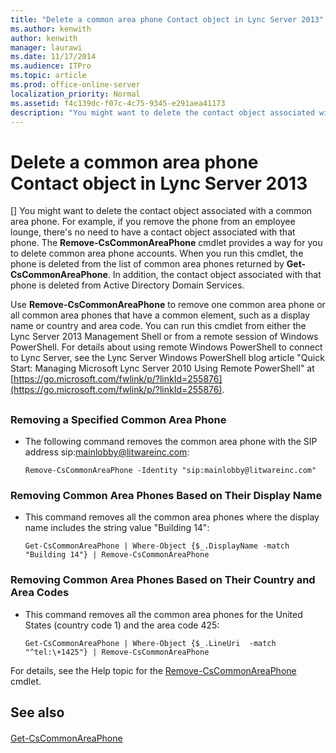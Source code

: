 ```yaml
---
title: "Delete a common area phone Contact object in Lync Server 2013"
ms.author: kenwith
author: kenwith
manager: laurawi
ms.date: 11/17/2014
ms.audience: ITPro
ms.topic: article
ms.prod: office-online-server
localization_priority: Normal
ms.assetid: f4c139dc-f07c-4c75-9345-e291aea41173
description: "You might want to delete the contact object associated with a common area phone. For example, if you remove the phone from an employee lounge, there's no need to have a contact object associated with that phone. The Remove-CsCommonAreaPhone cmdlet provides a way for you to delete common area phone accounts. When you run this cmdlet, the phone is deleted from the list of common area phones returned by Get-CsCommonAreaPhone . In addition, the contact object associated with that phone is deleted from Active Directory Domain Services."
---
```


# Delete a common area phone Contact object in Lync Server 2013
[]
You might want to delete the contact object associated with a common area phone. For example, if you remove the phone from an employee lounge, there's no need to have a contact object associated with that phone. The **Remove-CsCommonAreaPhone** cmdlet provides a way for you to delete common area phone accounts. When you run this cmdlet, the phone is deleted from the list of common area phones returned by **Get-CsCommonAreaPhone**. In addition, the contact object associated with that phone is deleted from Active Directory Domain Services. 
  
Use **Remove-CsCommonAreaPhone** to remove one common area phone or all common area phones that have a common element, such as a display name or country and area code. You can run this cmdlet from either the Lync Server 2013 Management Shell or from a remote session of Windows PowerShell. For details about using remote Windows PowerShell to connect to Lync Server, see the Lync Server Windows PowerShell blog article "Quick Start: Managing Microsoft Lync Server 2010 Using Remote PowerShell" at [https://go.microsoft.com/fwlink/p/?linkId=255876](https://go.microsoft.com/fwlink/p/?linkId=255876).
  
## 

### Removing a Specified Common Area Phone

- The following command removes the common area phone with the SIP address sip:mainlobby@litwareinc.com:
    
  ```
  Remove-CsCommonAreaPhone -Identity "sip:mainlobby@litwareinc.com"
  ```

### Removing Common Area Phones Based on Their Display Name

- This command removes all the common area phones where the display name includes the string value "Building 14":
    
  ```
  Get-CsCommonAreaPhone | Where-Object {$_.DisplayName -match "Building 14"} | Remove-CsCommonAreaPhone
  ```

### Removing Common Area Phones Based on Their Country and Area Codes

- This command removes all the common area phones for the United States (country code 1) and the area code 425:
    
  ```
  Get-CsCommonAreaPhone | Where-Object {$_.LineUri  -match "^tel:\+1425"} | Remove-CsCommonAreaPhone
  ```

For details, see the Help topic for the [Remove-CsCommonAreaPhone](remove-cscommonareaphone.md) cmdlet. 
  
## See also

#### 

[Get-CsCommonAreaPhone](get-cscommonareaphone.md)

